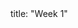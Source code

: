 <frontmatter>
title: "Week 1"
</frontmatter>

<panel header=":clipboard: Todo" no-close>
  <include src="todo.md" />
</panel>
<panel header=":raising_hand: Tutorial 1" no-close>
  <include src="tutorial.md" />
</panel>
<panel header=":loudspeaker: Lecture 1" no-close>
  <include src="lecture.md" />
</panel>

